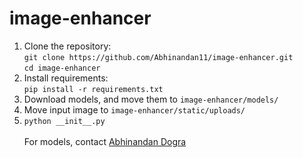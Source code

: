 # image-enhancer

1. Clone the repository:<br>
`git clone https://github.com/Abhinandan11/image-enhancer.git`<br>
`cd image-enhancer`
2. Install requirements:<br>
`pip install -r requirements.txt`
3. Download models, and move them to `image-enhancer/models/`
4. Move input image to `image-enhancer/static/uploads/`
5. `python __init__.py`<br><br>
For models, contact [Abhinandan Dogra](https://github.com/Abhinandan11)
